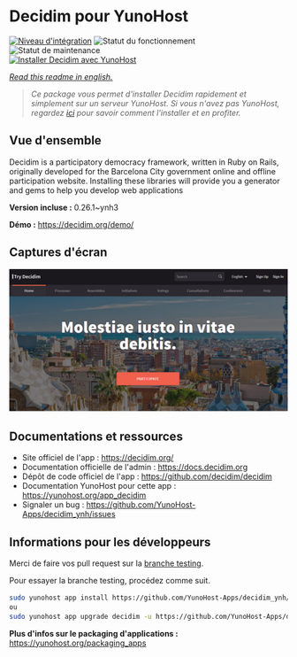 <!--
N.B.: This README was automatically generated by https://github.com/YunoHost/apps/tree/master/tools/README-generator
It shall NOT be edited by hand.
-->

# Decidim pour YunoHost

[![Niveau d'intégration](https://dash.yunohost.org/integration/decidim.svg)](https://dash.yunohost.org/appci/app/decidim) ![Statut du fonctionnement](https://ci-apps.yunohost.org/ci/badges/decidim.status.svg) ![Statut de maintenance](https://ci-apps.yunohost.org/ci/badges/decidim.maintain.svg)  
[![Installer Decidim avec YunoHost](https://install-app.yunohost.org/install-with-yunohost.svg)](https://install-app.yunohost.org/?app=decidim)

*[Read this readme in english.](./README.md)*

> *Ce package vous permet d'installer Decidim rapidement et simplement sur un serveur YunoHost.
Si vous n'avez pas YunoHost, regardez [ici](https://yunohost.org/#/install) pour savoir comment l'installer et en profiter.*

## Vue d'ensemble

Decidim is a participatory democracy framework, written in Ruby on Rails, originally developed for the Barcelona City government online and offline participation website. Installing these libraries will provide you a generator and gems to help you develop web applications


**Version incluse :** 0.26.1~ynh3


**Démo :** https://decidim.org/demo/

## Captures d'écran

![Capture d'écran de Decidim](./doc/screenshots/screenshot1.PNG)

## Documentations et ressources

* Site officiel de l'app : <https://decidim.org/>
* Documentation officielle de l'admin : <https://docs.decidim.org>
* Dépôt de code officiel de l'app : <https://github.com/decidim/decidim>
* Documentation YunoHost pour cette app : <https://yunohost.org/app_decidim>
* Signaler un bug : <https://github.com/YunoHost-Apps/decidim_ynh/issues>

## Informations pour les développeurs

Merci de faire vos pull request sur la [branche testing](https://github.com/YunoHost-Apps/decidim_ynh/tree/testing).

Pour essayer la branche testing, procédez comme suit.

``` bash
sudo yunohost app install https://github.com/YunoHost-Apps/decidim_ynh/tree/testing --debug
ou
sudo yunohost app upgrade decidim -u https://github.com/YunoHost-Apps/decidim_ynh/tree/testing --debug
```

**Plus d'infos sur le packaging d'applications :** <https://yunohost.org/packaging_apps>
